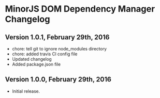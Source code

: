 # MinorJS DOM Dependency Manager Changelog

## Version 1.0.1, February 29th, 2016

* chore: tell git to ignore node_modules directory
* chore: added travis CI config file
* Updated changelog
* Added package.json file

## Version 1.0.0, February 29th, 2016

* Initial release.